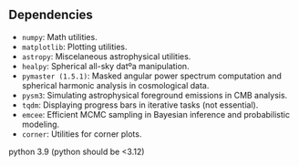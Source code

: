 ## Dependencies
- `numpy`: Math utilities.
- `matplotlib`: Plotting utilities.
- `astropy`: Miscelaneous astrophysical utilities.
- `healpy`: Spherical all-sky datºa manipulation.
- `pymaster (1.5.1)`: Masked angular power spectrum computation and spherical harmonic analysis in cosmological data.
- `pysm3`: Simulating astrophysical foreground emissions in CMB analysis.
- `tqdm`: Displaying progress bars in iterative tasks (not essential).
- `emcee`: Efficient MCMC sampling in Bayesian inference and probabilistic modeling.
- `corner`: Utilities for corner plots.


python 3.9 (python should be <3.12)
